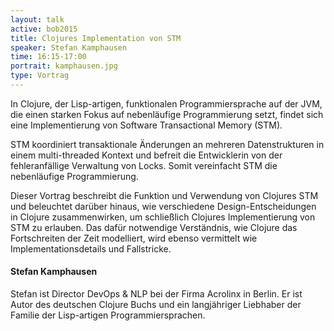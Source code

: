 ```yaml
---
layout: talk
active: bob2015
title: Clojures Implementation von STM
speaker: Stefan Kamphausen
time: 16:15-17:00
portrait: kamphausen.jpg
type: Vortrag
---
```


In Clojure, der Lisp-artigen, funktionalen Programmiersprache auf der
JVM, die einen starken Fokus auf nebenläufige Programmierung setzt,
findet sich eine Implementierung von Software Transactional Memory (STM).

STM koordiniert transaktionale Änderungen an mehreren Datenstrukturen
in einem multi-threaded Kontext und befreit die Entwicklerin von der
fehleranfällige Verwaltung von Locks.  Somit vereinfacht STM die
nebenläufige Programmierung.

Dieser Vortrag beschreibt die Funktion und Verwendung von Clojures STM
und beleuchtet darüber hinaus, wie verschiedene Design-Entscheidungen
in Clojure zusammenwirken, um schließlich Clojures Implementierung von
STM zu erlauben.  Das dafür notwendige Verständnis, wie Clojure das
Fortschreiten der Zeit modelliert, wird ebenso vermittelt wie
Implementationsdetails und Fallstricke.

#### Stefan Kamphausen

Stefan ist Director DevOps & NLP bei der Firma Acrolinx in Berlin. Er
ist Autor des deutschen Clojure Buchs und ein langjähriger Liebhaber der
Familie der Lisp-artigen Programmiersprachen.
